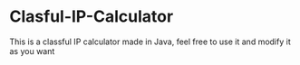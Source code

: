 # Clasful-IP-Calculator
This is a classful IP calculator made in Java, feel free to use it and modify it as you want
